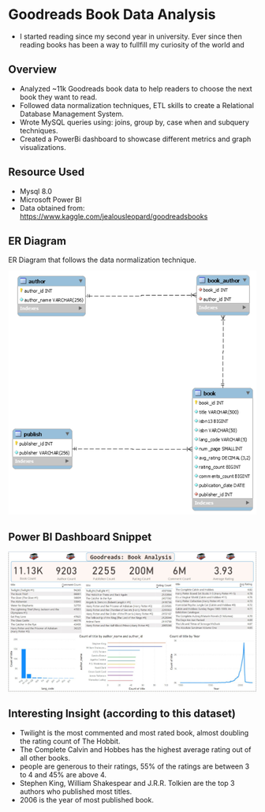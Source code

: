# Goodreads Book Data Analysis
- I started reading since my second year in university. Ever since then reading books has been a way to fullfill my curiosity of the world and 

## Overview
- Analyzed ~11k Goodreads book data to help readers to choose the next book they want to read.
- Followed data normalization techniques, ETL skills to create a Relational Database Management System.
- Wrote MySQL queries using: joins, group by, case when and subquery techniques. 
- Created a PowerBi dashboard to showcase different metrics and graph visualizations.

## Resource Used
- Mysql 8.0
- Microsoft Power BI
- Data obtained from: https://www.kaggle.com/jealousleopard/goodreadsbooks

## ER Diagram
ER Diagram that follows the data normalization technique.

<img src="https://github.com/JasonYao3/Goodreads_books/blob/master/Pictures/Goodreads%20ER%20Diagram.jpg" >

## Power BI Dashboard Snippet
<img src= "https://github.com/JasonYao3/Goodreads_books/blob/master/Pictures/PowerBI%20snippet.JPG">

## Interesting Insight (according to this dataset)
- Twilight is the most commented and most rated book, almost doubling the rating count of The Hobbit.
- The Complete Calvin and Hobbes has the highest average rating out of all other books.
- people are generous to their ratings, 55% of the ratings are between 3 to 4 and 45% are above 4.
- Stephen King, William Shakespear and J.R.R. Tolkien are the top 3 authors who published most titles.
- 2006 is the year of most published book.
